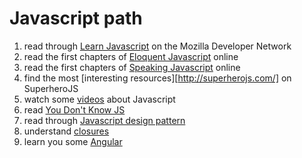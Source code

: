 # Javascript path

1. read through [Learn Javascript](https://developer.mozilla.org/en/learn/javascript) on the Mozilla Developer Network
2. read the first chapters of [Eloquent Javascript](http://eloquentjavascript.net/index.html) online
3. read the first chapters of [Speaking Javascript](http://speakingjs.com/es5/index.html) online
4. find the most [interesting resources][http://superherojs.com/] on SuperheroJS
5. watch some [videos](https://github.com/bolshchikov/js-must-watch) about Javascript
6. read [You Don't Know JS](https://github.com/getify/You-Dont-Know-JS)
7. read through [Javascript design pattern](http://addyosmani.com/resources/essentialjsdesignpatterns/book/)
8. understand [closures](http://stackoverflow.com/questions/111102/how-do-javascript-closures-work)
9. learn you some [Angular](angular)
